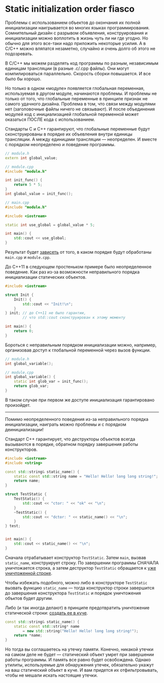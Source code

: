 # Static initialization order fiasco

Проблемы с использованием объектов до окончания их полной инициализации наигрывается во многих языках программирования. Сомнительный дизайн с разрывом объявления, конструирования и инициализации можно воплотить в жизнь чуть ли ни где угодно. Но обычно для этого все-таки надо
приложить некоторые усилия. А в C/C++ можно вляпатся незаметно, случайно и очень долго об этого не подозревать.

В C/C++ мы можем разделять код программы по разным, независимым единицам трансляции 
(в разные .c/.cpp файлы). Они могут компилироваться параллельно.
Скорость сборки повышается. И все было бы хорошо.

Но только в одном «модуле» появляется глобальная переменная, используемая в другом модуле, начинаются проблемы. И проблемы не только от того, что глобальные переменные в принципе признак не самого удачного дизайна. Проблема в том, что связи между модулями нет (заголовочные файлы ничего не связывают). И после объединения модулей код с инициализацией глобальной переменной может оказаться ПОСЛЕ кода с использованием.

Стандарты C и С++ гарантируют, что глобальные переменные будут сконструированы в порядке их объевления внутри единицы трансляции. А между единицами трансляции — неопределен. И вместе с порядком неопределено и поведение программы.

```C++
// module.h
extern int global_value;

// module.cpp
#include "module.h"

int init_func() {
    return 5 * 5;
}
int global_value = init_func(); 

// main.cpp
#include "module.h"

#include <iostream>

static int use_global = global_value * 5;

int main() {
    std::cout << use_global;
}
```
Результат будет [зависеть](https://godbolt.org/z/zvffd1) от того, в каком порядке будут обработаны `main.cpp` и `module.cpp`.

До C++11 в следующем простеньком примере было неопределенное поведение. Как раз из-за возможности неправильного порядка инициализации статических объектов.

```C++
#include <iostream>

struct Init {
    Init() {
        std::cout << "Init!\n"; 
    }
} init; // до C++11 не было гарантии,
        // что std::cout сконструирован к этому моменту

int main() {
    return 0;
}
```

Бороться с неправильным порядком инициализации можно, например, организовав доступ к
глобальной переменной через вызов функции.

```C++
// module.h
int global_variable();

// module.cpp
int global_variable() {
    static int glob_var = init_func();
    return glob_var;
}
```

В таком случае при первом же доступе инициализация гарантировано произойдет.

-----------------

Помимо неопределенного поведения из-за неправильного порядка инициализации, наиграть можно
проблемы и с порядком деинициализации!

Стандарт C++ гарантирует, что деструкторы объектов всегда вызываются в порядке, обратном порядку завершения работы конструкторов.

```C++
#include <iostream>
#include <string>

const std::string& static_name() {
    static const std::string name = "Hello! Hello! long long string!";        
    return name;
}

struct TestStatic {
    TestStatic() {
        std::cout << "ctor: " << "ok" << "\n";
    }
    ~TestStatic() {
        std::cout << "dctor: " << static_name() << "\n";
    }
} test;


int main() {
    std::cout << static_name() << "\n";
}
```

Сначала отрабатывает конструктор `TestStatic`. Затем `main`, вызвав `static_name`, конструирует строку.
По завершении программы СНАЧАЛА уничтожается строка, а затем деструктор `TestStatic`
обращается к [уже уничтоженной строке](https://godbolt.org/z/b5Krcz).

Чтобы избежать подобного, можно либо в конструкторе `TestStatic` вызвать функцию
`static_name` — тогда конструктор строки завершится до завершения конструктора `TestStatic` и
порядок уничтожения объктов будет другим.

Либо (и так иногда делают) в принципе предотвратить уничтожение статической строки: [создать ее в куче](https://godbolt.org/z/j7aY7q).

```C++
const std::string& static_name() {
    static const std::string* name 
        = new std::string("Hello! Hello! long long string!");        
    return *name;
}
```

Но тогда вы соглашаетесь на утечку памяти. Конечно, никакой утечки на самом деле не будет — статический объект умрет при завершении работы программы. И память все равно будет освобождена.
Однако утилиты, используемые для обнаружения утечек, обязательно укажут на ваш статический объект в куче. И вам придется их отфильтровывать, чтобы не мешали искать настоящие утечки.
